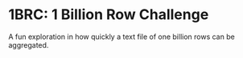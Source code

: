 # 1BRC: 1 Billion Row Challenge

A fun exploration in how quickly a text file of one billion rows can be
aggregated.
